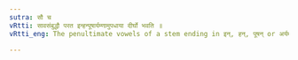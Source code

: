 ```yaml
---
sutra: सौ च
vRtti: सावसंबुद्धौ परत इन्हन्पूषार्यम्णामुपधाया दीर्घो भवति ॥
vRtti_eng: The penultimate vowels of a stem ending in इन्, हन्, पूषन् or अर्यमन् are lengthened before the affix सु of the Nominative Singular but not in Vocative Singular.

---
```

